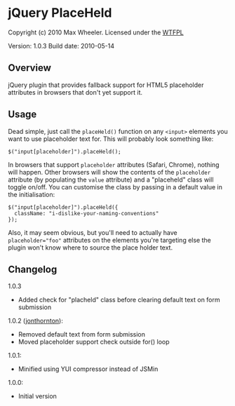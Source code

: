 # jQuery PlaceHeld #

Copyright (c) 2010 Max Wheeler. Licensed under the [WTFPL](http://sam.zoy.org/wtfpl/)

Version:    1.0.3 
Build date: 2010-05-14

## Overview ##

jQuery plugin that provides fallback support for HTML5 placeholder attributes in browsers that don't yet support it.

## Usage ##

Dead simple, just call the `placeHeld()` function on any `<input>` elements you want to use placeholder text for. This will probably look something like:

    $("input[placeholder]").placeHeld();

In browsers that support `placeholder` attributes (Safari, Chrome), nothing will happen. Other browsers will show the contents of the `placeholder` attribute (by populating the `value` attribute) and a "placeheld" class will toggle on/off. You can customise the class by passing in a default value in the initialisation:

    $("input[placeholder]").placeHeld({
      className: "i-dislike-your-naming-conventions"
    });

Also, it may seem obvious, but you'll need to actually have `placeholder="foo"` attributes on the elements you're targeting else the plugin won't know where to source the place holder text.

## Changelog ##

1.0.3

* Added check for "placheld" class before clearing default text on form submission

1.0.2 ([jonthornton](http://github.com/jonthornton)):

* Removed default text from form submission
* Moved placeholder support check outside for() loop

1.0.1:

* Minified using YUI compressor instead of JSMin

1.0.0:

* Initial version


